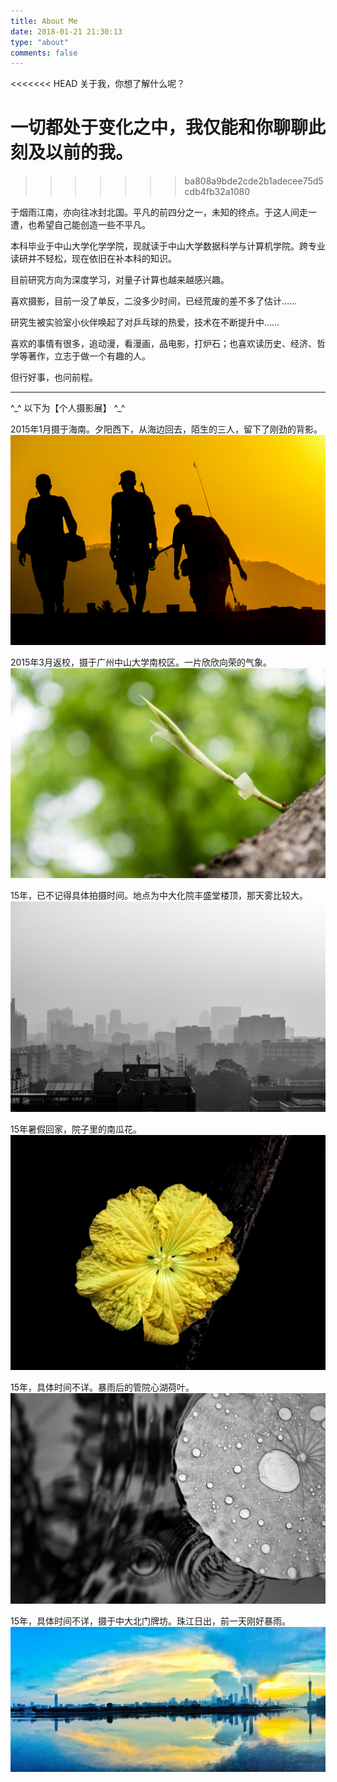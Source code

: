 ```yaml
---
title: About Me
date: 2018-01-21 21:30:13
type: "about"
comments: false
---
```

<<<<<<< HEAD
关于我，你想了解什么呢？

一切都处于变化之中，我仅能和你聊聊此刻及以前的我。
=======
>>>>>>> ba808a9bde2cde2b1adecee75d5cdb4fb32a1080

于烟雨江南，亦向往冰封北国。平凡的前四分之一，未知的终点。于这人间走一遭，也希望自己能创造一些不平凡。

本科毕业于中山大学化学学院，现就读于中山大学数据科学与计算机学院。跨专业读研并不轻松，现在依旧在补本科的知识。

目前研究方向为深度学习，对量子计算也越来越感兴趣。

喜欢摄影，目前一没了单反，二没多少时间，已经荒废的差不多了估计……

研究生被实验室小伙伴唤起了对乒乓球的热爱，技术在不断提升中……

喜欢的事情有很多，追动漫，看漫画，品电影，打炉石；也喜欢读历史、经济、哲学等著作，立志于做一个有趣的人。

但行好事，也问前程。

---
^\_^ 以下为【个人摄影展】 ^\_^

2015年1月摄于海南。夕阳西下，从海边回去，陌生的三人，留下了刚劲的背影。
![sunset][1]

2015年3月返校，摄于广州中山大学南校区。一片欣欣向荣的气象。
![burgreen][2]

15年，已不记得具体拍摄时间。地点为中大化院丰盛堂楼顶，那天雾比较大。
![fenst][3]

15年暑假回家，院子里的南瓜花。
![flowers][4]

15年，具体时间不详。暴雨后的管院心湖荷叶。
![lotus][5]

15年，具体时间不详，摄于中大北门牌坊。珠江日出，前一天刚好暴雨。
![zhujiang][6]

[1]: ../uploads/images/about/sunset.jpg
[2]: ../uploads/images/about/burgreen.jpg
[3]: ../uploads/images/about/fenst.jpg
[4]: ../uploads/images/about/flowers.jpg
[5]: ../uploads/images/about/lotus.jpg
[6]: ../uploads/images/about/zhujiang.jpg
